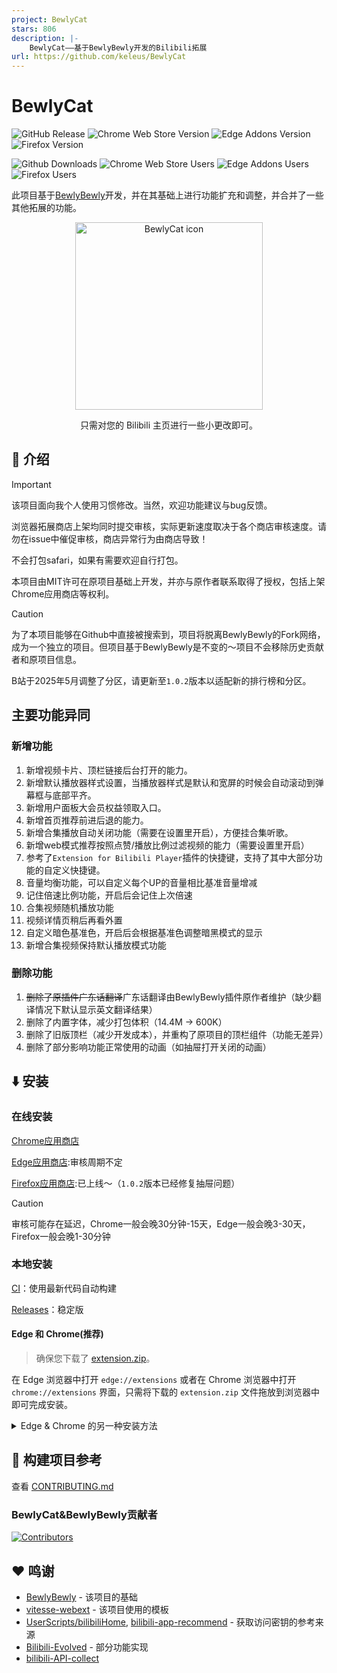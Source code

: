 ```yaml
---
project: BewlyCat
stars: 806
description: |-
    BewlyCat——基于BewlyBewly开发的Bilibili拓展
url: https://github.com/keleus/BewlyCat
---
```


# BewlyCat

![GitHub Release](https://img.shields.io/github/v/release/keleus/BewlyCat?label=Github) ![Chrome Web Store Version](https://img.shields.io/chrome-web-store/v/oopkfefbgecikmfbbapnlpjidoomhjpl?label=Chrome) ![Edge Addons Version](https://img.shields.io/badge/dynamic/json?color=blue&label=Edge&query=%24.version&url=https%3A%2F%2Fmicrosoftedge.microsoft.com%2Faddons%2Fgetproductdetailsbycrxid%2Faaammfjdfifgnfnbflolojihjfhdploj&prefix=v) ![Firefox Version](https://img.shields.io/amo/v/bewlycat?label=Firefox)

![Github Downloads](https://img.shields.io/github/downloads/keleus/BewlyCat/total?label=Github%20Downloads) ![Chrome Web Store Users](https://img.shields.io/chrome-web-store/users/oopkfefbgecikmfbbapnlpjidoomhjpl?label=Chrome%20Users) ![Edge Addons Users](https://img.shields.io/badge/dynamic/json?label=Edge%20Users&query=%24.activeInstallCount&url=https%3A%2F%2Fmicrosoftedge.microsoft.com%2Faddons%2Fgetproductdetailsbycrxid%2Faaammfjdfifgnfnbflolojihjfhdploj) ![Firefox Users](https://img.shields.io/amo/users/bewlycat?label=Firefox%20Users)

此项目基于[BewlyBewly](https://github.com/BewlyBewly/BewlyBewly)开发，并在其基础上进行功能扩充和调整，并合并了一些其他拓展的功能。

<p align="center" style="margin-bottom: 0px !important;">
<img width="300" alt="BewlyCat icon" src="./assets/icon-512.png"><br/>
</p>

<p align="center">只需对您的 Bilibili 主页进行一些小更改即可。</p>

## 👋 介绍

> [!IMPORTANT]
> 该项目面向我个人使用习惯修改。当然，欢迎功能建议与bug反馈。
>
> 浏览器拓展商店上架均同时提交审核，实际更新速度取决于各个商店审核速度。请勿在issue中催促审核，商店异常行为由商店导致！
>
> 不会打包safari，如果有需要欢迎自行打包。
>
> 本项目由MIT许可在原项目基础上开发，并亦与原作者联系取得了授权，包括上架Chrome应用商店等权利。

> [!CAUTION]
> 为了本项目能够在Github中直接被搜索到，项目将脱离BewlyBewly的Fork网络，成为一个独立的项目。但项目基于BewlyBewly是不变的～项目不会移除历史贡献者和原项目信息。
>
> B站于2025年5月调整了分区，请更新至`1.0.2`版本以适配新的排行榜和分区。

## 主要功能异同

### 新增功能

1. 新增视频卡片、顶栏链接后台打开的能力。
2. 新增默认播放器样式设置，当播放器样式是默认和宽屏的时候会自动滚动到弹幕框与底部平齐。
3. 新增用户面板大会员权益领取入口。
4. 新增首页推荐前进后退的能力。
5. 新增合集播放自动关闭功能（需要在设置里开启），方便挂合集听歌。
6. 新增web模式推荐按照点赞/播放比例过滤视频的能力（需要设置里开启）
7. 参考了`Extension for Bilibili Player`插件的快捷键，支持了其中大部分功能的自定义快捷键。
8. 音量均衡功能，可以自定义每个UP的音量相比基准音量增减
9. 记住倍速比例功能，开启后会记住上次倍速
10. 合集视频随机播放功能
11. 视频详情页稍后再看外置
12. 自定义暗色基准色，开启后会根据基准色调整暗黑模式的显示
13. 新增合集视频保持默认播放模式功能

### 删除功能

1. ~~删除了原插件广东话翻译~~广东话翻译由BewlyBewly插件原作者维护（缺少翻译情况下默认显示英文翻译结果）
2. 删除了内置字体，减少打包体积（14.4M -> 600K）
3. 删除了旧版顶栏（减少开发成本），并重构了原项目的顶栏组件（功能无差异）
4. 删除了部分影响功能正常使用的动画（如抽屉打开关闭的动画）

## ⬇️ 安装

### 在线安装

[Chrome应用商店](https://chromewebstore.google.com/detail/oopkfefbgecikmfbbapnlpjidoomhjpl)

[Edge应用商店](https://microsoftedge.microsoft.com/addons/detail/bewlycat/aaammfjdfifgnfnbflolojihjfhdploj):审核周期不定

[Firefox应用商店](https://addons.mozilla.org/en-US/firefox/addon/bewlycat/):已上线～（`1.0.2`版本已经修复抽屉问题）

> [!CAUTION]
> 审核可能存在延迟，Chrome一般会晚30分钟-15天，Edge一般会晚3-30天，Firefox一般会晚1-30分钟

### 本地安装

[CI](https://github.com/keleus/BewlyCat/actions)：使用最新代码自动构建

[Releases](https://github.com/keleus/BewlyCat/releases)：稳定版

#### Edge 和 Chrome(推荐)

> 确保您下载了 [extension.zip](https://github.com/keleus/BewlyCat/releases)。

在 Edge 浏览器中打开 `edge://extensions` 或者在 Chrome 浏览器中打开 `chrome://extensions` 界面，只需将下载的 `extension.zip` 文件拖放到浏览器中即可完成安装。

<details>
 <summary> Edge & Chrome 的另一种安装方法 </summary>

#### Edge

> 确保您下载了 [extension.zip](https://github.com/keleus/BewlyCat/releases) 并解压缩该文件。

1. 在地址栏输入 `edge://extensions/` 并按回车
2. 打开 `开发者模式` 并点击 `加载已解压的拓展程序` <br/> <img width="655" alt="image" src="https://user-images.githubusercontent.com/33394391/232246901-e3544c16-bde2-480d-b770-ca5242793963.png">
3. 在浏览器中加载解压后的扩展文件夹

#### Chrome

> 确保您下载了 [extension.zip](https://github.com/keleus/BewlyCat/releases) 并解压缩该文件。

1. 在地址栏输入 `chrome://extensions/` 并按回车
2. 打开 `开发者模式` 并点击 `加载已解压的拓展程序` <br/> <img width="655" alt="Snipaste_2022-03-27_18-17-04" src="https://user-images.githubusercontent.com/33394391/160276882-13da0484-92c1-47dd-add8-7655c5c2bf1c.png">
3. 在浏览器中加载解压后的扩展文件夹

</details>

## 🤝 构建项目参考

查看 [CONTRIBUTING.md](docs/CONTRIBUTING-cmn_CN.md)

### BewlyCat&BewlyBewly贡献者

[![Contributors](https://contrib.rocks/image?repo=keleus/BewlyCat)](https://github.com/keleus/BewlyCat/graphs/contributors)

## ❤️ 鸣谢

- [BewlyBewly](https://github.com/BewlyBewly/BewlyBewly) - 该项目的基础
- [vitesse-webext](https://github.com/antfu/vitesse-webext) - 该项目使用的模板
- [UserScripts/bilibiliHome](https://github.com/indefined/UserScripts/tree/master/bilibiliHome),
[bilibili-app-recommend](https://github.com/magicdawn/bilibili-app-recommend) - 获取访问密钥的参考来源
- [Bilibili-Evolved](https://github.com/the1812/Bilibili-Evolved) - 部分功能实现
- [bilibili-API-collect](https://github.com/SocialSisterYi/bilibili-API-collect)

